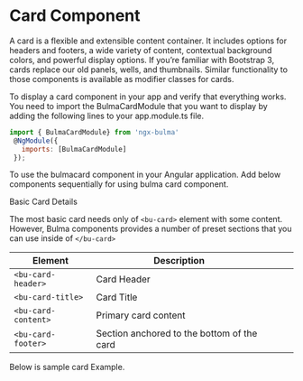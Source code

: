 # Card Component

A card is a flexible and extensible content container. It includes options for headers and footers, a wide variety of content, contextual background colors, and powerful display options. If you’re familiar with Bootstrap 3, cards replace our old panels, wells, and thumbnails. Similar functionality to those components is available as modifier classes for cards.

To display a card component in your app and verify that everything works.
You need to import the BulmaCardModule that you want to display by adding the following lines to your app.module.ts file.

```javascript
import { BulmaCardModule} from 'ngx-bulma'
 @NgModule({
   imports: [BulmaCardModule]
 });
```

To use the bulmacard component in your Angular application.
Add below components sequentially for using bulma card component.



Basic Card Details

The most basic card needs only of `<bu-card>` element with some content. However, Bulma components provides a number of preset sections that you can use inside of `</bu-card>`

| Element             | Description                                |     |     |     |
| ------------------- | ------------------------------------------ | --- | --- | --- |
| `<bu-card-header>`  | Card Header                                |     |     |     |
| `<bu-card-title>`   | Card Title                                 |     |     |     |
| `<bu-card-content>` | Primary card content                       |     |     |     |
| `<bu-card-footer>`  | Section anchored to the bottom of the card |     |     |     |

Below is sample card Example.




